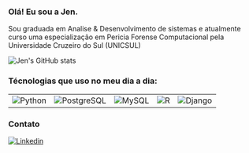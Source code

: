 ### Olá! Eu sou a Jen.
Sou graduada em Analise & Desenvolvimento de sistemas e atualmente curso uma especialização em Pericia Forense Computacional pela Universidade Cruzeiro do Sul (UNICSUL)

![Jen's GitHub stats](https://github-readme-stats.vercel.app/api?username=jenloliveira&show_icons=true&theme=algolia)

### Técnologias que uso no meu dia a dia:

<table>
	<tr>
		<td>
			<img align="center" alt="Python" src="https://img.shields.io/badge/Python-14354C?style=for-the-badge&logo=python&logoColor=white" /> 
		</td>
		<td>
			<img align="center" alt="PostgreSQL" src="https://img.shields.io/badge/PostgreSQL-316192?style=for-the-badge&logo=postgresql&logoColor=white" /> 
		</td>
		<td>
			<img align="center" alt="MySQL" src="https://img.shields.io/badge/MySQL-00000F?style=for-the-badge&logo=mysql&logoColor=white" />
		</td>
		<td>
			<img align="center" alt="R" src="https://img.shields.io/badge/R-276DC3?style=for-the-badge&logo=r&logoColor=white" />
		</td>
		<td>
			<img align="center" alt="Django" src="https://img.shields.io/badge/Django-092E20?style=for-the-badge&logo=django&logoColor=white" />
		</td>
	</tr>
</table>


### Contato
[![Linkedin](https://img.shields.io/badge/LinkedIn-0077B5?style=for-the-badge&logo=linkedin&logoColor=white)](https://www.linkedin.com/in/jenarievilo/)

